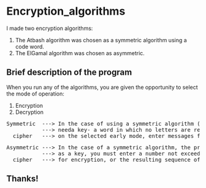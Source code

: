 # Encryption_algorithms

I made two encryption algorithms:
1. The Atbash algorithm was chosen as a symmetric algorithm using a code word.
2. The ElGamal algorithm was chosen as asymmetric.


<h2>Brief description of the program</h2>

When you run any of the algorithms, you are given the opportunity to select the mode of operation:
1. Encryption
2. Decryption

<pre>Symmetric  ---> In the case of using a symmetric algorithm (Atbash), you
           ---> needa key- a word in which no letters are repeated, then, depending
  cipher   ---> on the selected early mode, enter messages for encryption / decryption.</pre>

<pre>Asymmetric ---> In the case of a symmetric algorithm, the principle is similar, but here,
           ---> as a key, you must enter a number not exceeding 1000, then enter a message
  cipher   ---> for encryption, or the resulting sequence of numbers for decryption.</pre>
  
  <h2>Thanks!</h2>

